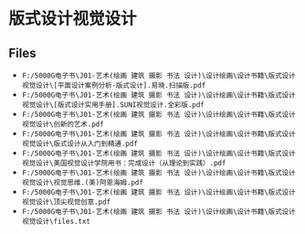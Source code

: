 # 版式设计视觉设计

## Files

- `F:/5000G电子书\J01-艺术(绘画 建筑 摄影 书法 设计)\设计绘画\设计书籍\版式设计视觉设计\[平面设计案例分析-版式设计].易晓.扫描版.pdf`
- `F:/5000G电子书\J01-艺术(绘画 建筑 摄影 书法 设计)\设计绘画\设计书籍\版式设计视觉设计\[版式设计实用手册].SUNI视觉设计.全彩版.pdf`
- `F:/5000G电子书\J01-艺术(绘画 建筑 摄影 书法 设计)\设计绘画\设计书籍\版式设计视觉设计\创新的艺术.pdf`
- `F:/5000G电子书\J01-艺术(绘画 建筑 摄影 书法 设计)\设计绘画\设计书籍\版式设计视觉设计\版式设计从入门到精通.pdf`
- `F:/5000G电子书\J01-艺术(绘画 建筑 摄影 书法 设计)\设计绘画\设计书籍\版式设计视觉设计\美国视觉设计学院用书：完成设计（从理论到实践）.pdf`
- `F:/5000G电子书\J01-艺术(绘画 建筑 摄影 书法 设计)\设计绘画\设计书籍\版式设计视觉设计\视觉思维.(美)阿恩海姆.pdf`
- `F:/5000G电子书\J01-艺术(绘画 建筑 摄影 书法 设计)\设计绘画\设计书籍\版式设计视觉设计\顶尖视觉创意.pdf`
- `F:/5000G电子书\J01-艺术(绘画 建筑 摄影 书法 设计)\设计绘画\设计书籍\版式设计视觉设计\files.txt`
